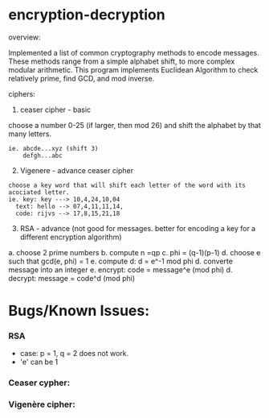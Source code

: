 # encryption-decryption

overview:

Implemented a list of common cryptography methods to encode messages. These methods 
range from a simple alphabet shift, to more complex modular arithmetic. This program 
implements Euclidean Algorithm to check relatively prime, find GCD, and mod inverse.

ciphers:

1) ceaser cipher - basic

  choose a number 0-25 (if larger, then mod 26) and shift the alphabet by that many letters.
    
    ie. abcde...xyz (shift 3)
        defgh...abc 
      
  2) Vigenere - advance ceaser cipher
  
    choose a key word that will shift each letter of the word with its acociated letter.
    ie. key: key ---> 10,4,24,10,04
      text: hello --> 07,4,11,11,14, 
      code: rijvs --> 17,8,15,21,18
      
  3) RSA - advance (not good for messages. better for encoding a key for a different encryption algorithm)
  
   a. choose 2 prime numbers
   b. compute n =qp
   c. phi = (q-1)(p-1)
   d. choose e such that gcd(e, phi) = 1
   e. compute d: d = e^-1 mod phi
   d. converte message into an integer
   e. encrypt: code = message^e (mod phi)
   d. decrypt: message = code^d (mod phi)


# Bugs/Known Issues:
### RSA
- case: p = 1, q = 2 does not work.
- 'e' can be 1
### Ceaser cypher:
### Vigenère cipher:
